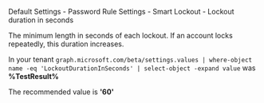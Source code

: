Default Settings - Password Rule Settings - Smart Lockout - Lockout duration in seconds

The minimum length in seconds of each lockout. If an account locks repeatedly, this duration increases.

<!--- Results --->

In your tenant `graph.microsoft.com/beta/settings.values | where-object name -eq 'LockoutDurationInSeconds' | select-object -expand value` was **%TestResult%**

The recommended value is **'60'**

